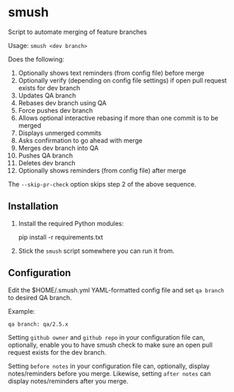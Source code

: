 smush
=====

Script to automate merging of feature branches

Usage: `smush <dev branch>`

Does the following:

1. Optionally shows text reminders (from config file) before merge
2. Optionally verify (depending on config file settings) if open pull request exists for dev branch
3. Updates QA branch
4. Rebases dev branch using QA
5. Force pushes dev branch
6. Allows optional interactive rebasing if more than one commit is to be merged
7. Displays unmerged commits
8. Asks confirmation to go ahead with merge
9. Merges dev branch into QA
10. Pushes QA branch
11. Deletes dev branch
12. Optionally shows reminders (from config file) after merge

The `--skip-pr-check` option skips step 2 of the above sequence.

Installation
------------

1. Install the required Python modules:

    pip install -r requirements.txt

2. Stick the `smush` script somewhere you can run it from.

Configuration
-------------

Edit the $HOME/.smush.yml YAML-formatted config file and set `qa branch` to desired QA branch.

Example:

    qa branch: qa/2.5.x

Setting `github owner` and `github repo` in your configuration file can, optionally, enable you
to have smush check to make sure an open pull request exists for the dev branch.

Setting `before notes` in your configuration file can, optionally, display
notes/reminders before you merge. Likewise, setting `after notes` can display
notes/reminders after you merge.
